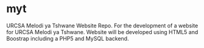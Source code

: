 # myt
URCSA Melodi ya Tshwane Website Repo. For the development of a website for URCSA Melodi ya Tshwane. Website will be developed using HTML5 and Boostrap including a PHP5 and MySQL backend.
